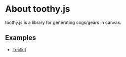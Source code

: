 # About toothy.js

toothy.js is a library for generating cogs/gears in canvas.

## Examples

* [Toolkit](http://signpostmarv.github.com/toothy.js/examples/toolkit.html)
